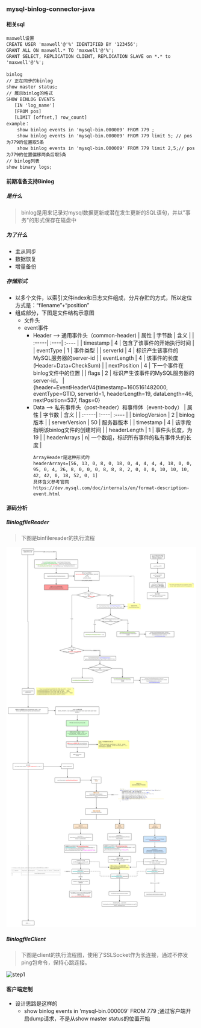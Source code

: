 ### mysql-binlog-connector-java

#### 相关sql
```
maxwell设置
CREATE USER 'maxwell'@'%' IDENTIFIED BY '123456';
GRANT ALL ON maxwell.* TO 'maxwell'@'%';
GRANT SELECT, REPLICATION CLIENT, REPLICATION SLAVE on *.* to 'maxwell'@'%'; 

binlog
// 正在同步的binlog
show master status;
// 展示binlog的格式
SHOW BINLOG EVENTS
   [IN 'log_name']
   [FROM pos]
   [LIMIT [offset,] row_count]
example：
    show binlog events in 'mysql-bin.000009' FROM 779 ;
    show binlog events in 'mysql-bin.000009' FROM 779 limit 5; // pos为779的位置取5条
    show binlog events in 'mysql-bin.000009' FROM 779 limit 2,5;// pos为779的位置偏移两条后取5条
// binlog列表
show binary logs;

```

#### 前期准备支持Binlog
##### 是什么
> binlog是用来记录对mysql数据更新或潜在发生更新的SQL语句，并以"事务"的形式保存在磁盘中
##### 为了什么
* 主从同步
* 数据恢复
* 增量备份
##### 存储形式
* 以多个文件，以索引文件index和日志文件组成，分片存贮的方式，所以定位方式是：“filename”+“position”
* 组成部分，下图是文件结构示意图
  * 文件头
  * event事件
    * Header  --> 通用事件头（common-header)
      | 属性 | 字节数 | 含义 |
      | :-----| :----| :---- |
      | timestamp | 4 | 包含了该事件的开始执行时间 |
      | eventType | 1 | 事件类型 |
      | serverId | 4 | 标识产生该事件的MySQL服务器的server-id |
      | eventLength | 4 | 该事件的长度(Header+Data+CheckSum) |
      | nextPosition | 4 | 下一个事件在binlog文件中的位置 |
      | flags | 2 | 标识产生该事件的MySQL服务器的server-id。 |
      {header=EventHeaderV4{timestamp=1605161482000, eventType=GTID, serverId=1, headerLength=19, dataLength=46, nextPosition=537, flags=0}
    * Data  --> 私有事件头（post-header）和事件体（event-body）
      | 属性 | 字节数 | 含义 |
      | :-----| :----| :---- |
      | binlogVersion | 2 | binlog版本 |
      | serverVersion | 50 | 服务器版本 |
      | timestamp | 4 | 该字段指明该binlog文件的创建时间 |
      | headerLength | 1 | 事件头长度，为19 |
      | headerArrays | n| 一个数组，标识所有事件的私有事件头的长度 |
      ```
      ArrayHeader是这种形式的
      headerArrays=[56, 13, 0, 8, 0, 18, 0, 4, 4, 4, 4, 18, 0, 0, 95, 0, 4, 26, 8, 0, 0, 0, 8, 8, 8, 2, 0, 0, 0, 10, 10, 10, 42, 42, 0, 18, 52, 0, 1]
      具体含义参考官网
      https://dev.mysql.com/doc/internals/en/format-description-event.html
      ```
#### 源码分析
##### BinlogfileReader
> 下图是binfilereader的执行流程

![step1](../../../Images/programming/component/mysqlbinlogconnector/mysql-binlog-connect-java---BinaryLogFileReader.png)


##### BinlogfileClient
> 下图是client的执行流程图，使用了SSLSocket作为长连接，通过不停发ping包命令，保持心跳连接。

![step1](../../../Images/programming/component/mysqlbinlogconnector/mysql-binlog-connect-java--BinaryLogClient.png)


#### 客户端定制
* 设计思路是这样的
  * show binlog events in 'mysql-bin.000009' FROM 779 ;通过客户端开启dump请求，不是从show master status的位置开始